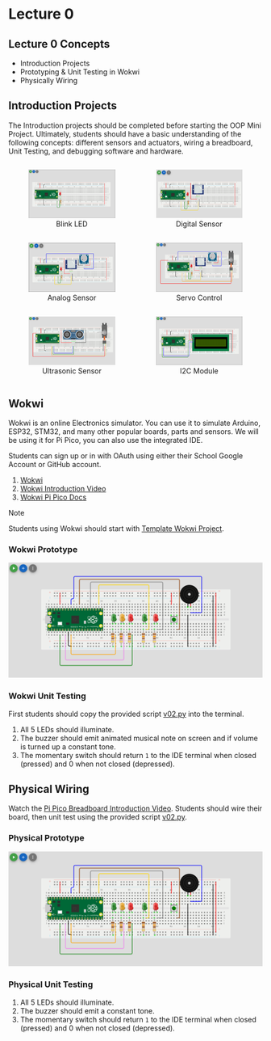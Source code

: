 # Lecture 0

## Lecture 0 Concepts

- Introduction Projects
- Prototyping & Unit Testing in Wokwi
- Physically Wiring

## Introduction Projects

The Introduction projects should be completed before starting the OOP Mini Project. Ultimately, students should have a basic understanding of the following concepts: different sensors and actuators, wiring a breadboard, Unit Testing, and debugging software and hardware.

<div style="display: grid; grid-template-columns: repeat(auto-fit, minmax(200px, 1fr)); gap: 1px;">
  <figure style="text-align: center;">
    <img src="../introduction_projects/images/blink_led.png" alt="Blink LED" width="200"/>
    <figcaption style="display:block">Blink LED</figcaption>
  </figure>
  <figure style="text-align: center;">
    <img src="../introduction_projects/images/digital_sensor.png" alt="Digital Sensor" width="200"/>
    <figcaption>Digital Sensor</figcaption>
  </figure>
  <figure style="text-align: center;">
    <img src="../introduction_projects/images/analog_sensor.png" alt="Analog Sensor" width="200"/>
    <figcaption>Analog Sensor</figcaption>
  </figure>
  <figure style="text-align: center;">
    <img src="../introduction_projects/images/servo_control.png" alt="Servo Control" width="200"/>
    <figcaption>Servo Control</figcaption>
  </figure>
  <figure style="text-align: center;">
    <img src="../introduction_projects/images/ultrasonic_sensor.png" alt="Ultrasonic Sensor" width="200"/>
    <figcaption>Ultrasonic Sensor</figcaption>
  </figure>
  <figure style="text-align: center;">
    <img src="../introduction_projects/images/I2C_module.png" alt="I2C Module" width="200"/>
    <figcaption>I2C Module</figcaption>
  </figure>
</div>

## Wokwi

Wokwi is an online Electronics simulator. You can use it to simulate Arduino, ESP32, STM32, and many other popular boards, parts and sensors. We will be using it for Pi Pico, you can also use the integrated IDE.

Students can sign up or in with OAuth using either their School Google Account or GitHub account.

1. [Wokwi](https://wokwi.com/)
2. [Wokwi Introduction Video](https://www.youtube.com/watch?v=s4QKFw8fh-4)
3. [Wokwi Pi Pico Docs](https://docs.wokwi.com/parts/wokwi-pi-pico)

> [!Note]
> Students using Wokwi should start with [Template Wokwi Project](https://wokwi.com/projects/433242006092880897).

### Wokwi Prototype

![Wokwi Prototype](/images/prototype_model.png)

### Wokwi Unit Testing

First students should copy the provided script [v02.py](..\project\py_scripts\v02.py) into the terminal. 

1. All 5 LEDs should illuminate.
2. The buzzer should emit animated musical note on screen and if volume is turned up a constant tone.
3. The momentary switch should return `1` to the IDE terminal when closed (pressed) and 0 when not closed (depressed).

## Physical Wiring

Watch the [Pi Pico Breadboard Introduction Video](https://www.youtube.com/watch?v=Ex7AJll-FsM). Students should wire their board, then unit test using the provided script [v02.py](..\project\py_scripts\v02.py). 

### Physical Prototype

![Physical Prototype](/images/prototype_model.png)

### Physical Unit Testing

1. All 5 LEDs should illuminate.
2. The buzzer should emit a constant tone.
3. The momentary switch should return `1` to the IDE terminal when closed (pressed) and 0 when not closed (depressed).
